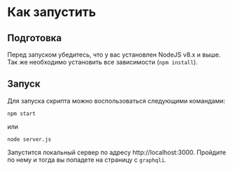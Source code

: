 # Как запустить

## Подготовка

Перед запуском убедитесь, что у вас установлен NodeJS v8.x и выше. Так же необходимо установить все зависимости (`npm install`).

## Запуск

Для запуска скрипта можно воспользоваться следующими командами:
```
npm start
```
или
```
node server.js
```

Запустится локальный сервер по адресу http://localhost:3000. Пройдите по нему и тогда вы попадете на страницу с `graphqli`.